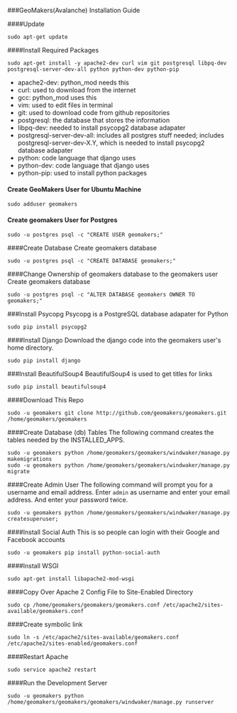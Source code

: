 ###GeoMakers(Avalanche) Installation Guide

####Update
```
sudo apt-get update
```

####Install Required Packages
```
sudo apt-get install -y apache2-dev curl vim git postgresql libpq-dev postgresql-server-dev-all python python-dev python-pip
```
* apache2-dev: python_mod needs this
* curl: used to download from the internet
* gcc: python_mod uses this
* vim: used to edit files in terminal
* git: used to download code from github repositories
* postgresql: the database that stores the information
* libpq-dev: needed to install psycopg2 database adapater
* postgresql-server-dev-all: includes all postgres stuff needed; includes postgresql-server-dev-X.Y, which is needed to install psycopg2 database adapater
* python: code language that django uses
* python-dev: code language that django uses
* python-pip: used to install python packages

#### Create GeoMakers User for Ubuntu Machine
```
sudo adduser geomakers
```

#### Create geomakers User for Postgres
```
sudo -u postgres psql -c "CREATE USER geomakers;"
```

####Create Database
Create geomakers database
```
sudo -u postgres psql -c "CREATE DATABASE geomakers;"
```

####Change Ownership of geomakers database to the geomakers user
Create geomakers database
```
sudo -u postgres psql -c "ALTER DATABASE geomakers OWNER TO geomakers;"
```

###Install Psycopg
Psycopg is a PostgreSQL database adapater for Python
```
sudo pip install psycopg2
```

####Install Django
Download the django code into the geomakers user's home directory. 
```
sudo pip install django 
```

###Install BeautifulSoup4
BeautifulSoup4 is used to get titles for links
```
sudo pip install beautifulsoup4
```

####Download This Repo
```
sudo -u geomakers git clone http://github.com/geomakers/geomakers.git /home/geomakers/geomakers
```

####Create Database (db) Tables
The following command creates the tables needed by the INSTALLED_APPS.
```
sudo -u geomakers python /home/geomakers/geomakers/windwaker/manage.py makemigrations
sudo -u geomakers python /home/geomakers/geomakers/windwaker/manage.py migrate
```

####Create Admin User
The following command will prompt you for a username and email address.
Enter ```admin``` as username and enter your email address.
And enter your password twice.
```
sudo -u geomakers python /home/geomakers/geomakers/windwaker/manage.py createsuperuser;
```

####Install Social Auth
This is so people can login with their Google and Facebook accounts
```
sudo -u geomakers pip install python-social-auth
```

####Install WSGI
```
sudo apt-get install libapache2-mod-wsgi
```

####Copy Over Apache 2 Config File to Site-Enabled Directory
```
sudo cp /home/geomakers/geomakers/geomakers.conf /etc/apache2/sites-available/geomakers.conf
```

####Create symbolic link
```
sudo ln -s /etc/apache2/sites-available/geomakers.conf /etc/apache2/sites-enabled/geomakers.conf
```

####Restart Apache
```
sudo service apache2 restart
```



####Run the Development Server
```
sudo -u geomakers python /home/geomakers/geomakers/geomakers/windwaker/manage.py runserver
```
